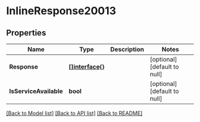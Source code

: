 # InlineResponse20013

## Properties
Name | Type | Description | Notes
------------ | ------------- | ------------- | -------------
**Response** | [**[]interface{}**](interface{}.md) |  | [optional] [default to null]
**IsServiceAvailable** | **bool** |  | [optional] [default to null]

[[Back to Model list]](../README.md#documentation-for-models) [[Back to API list]](../README.md#documentation-for-api-endpoints) [[Back to README]](../README.md)

